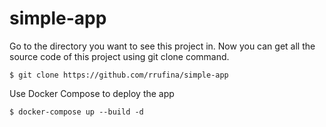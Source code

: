 # simple-app

Go to the directory you want to see this project in. Now you can get all the source code of this project using git clone command.
```
$ git clone https://github.com/rrufina/simple-app
```

Use Docker Compose to deploy the app 
```
$ docker-compose up --build -d
```
